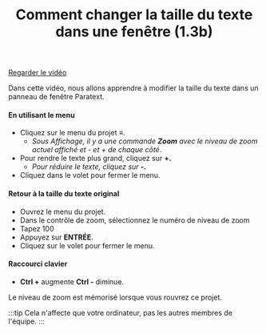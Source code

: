 ﻿---
title:  Comment changer la taille du texte dans une fenêtre (1.3b)
---
[Regarder le vidéo](https://vimeo.com/467796221/)

Dans cette vidéo, nous allons apprendre à modifier la taille du texte dans un panneau de fenêtre Paratext.

#### En utilisant le menu

-   Cliquez sur le menu du projet ≡.
    -  *Sous Affichage, il y a une commande **Zoom** avec le niveau de zoom actuel affiché et - et + de chaque côté*.
-   Pour rendre le texte plus grand, cliquez sur **+.**
    -  *Pour réduire le texte, cliquez sur **-.*** 
-   Cliquez dans le volet pour fermer le menu.

#### Retour à la taille du texte original

-   Ouvrez le menu du projet.
-   Dans le contrôle de zoom, sélectionnez le numéro de niveau de zoom
-   Tapez 100
-   Appuyez sur **ENTRÉE**.
-   Cliquez sur le volet pour fermer le menu.

#### Raccourci clavier

-   **Ctrl +** augmente **Ctrl -** diminue.

Le niveau de zoom est mémorisé lorsque vous rouvrez ce projet.

:::tip
Cela n'affecte que votre ordinateur, pas les autres membres de l'équipe.
:::
